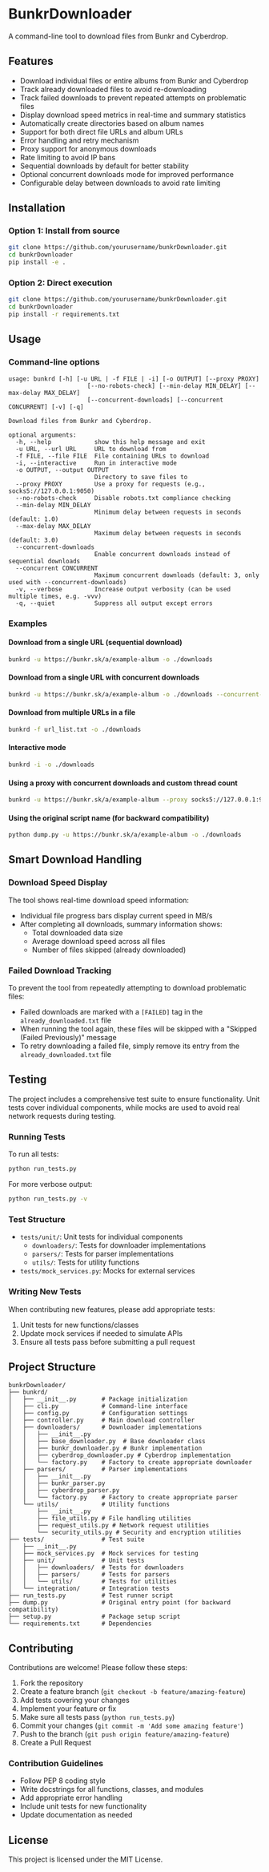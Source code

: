 # BunkrDownloader

A command-line tool to download files from Bunkr and Cyberdrop.

## Features

- Download individual files or entire albums from Bunkr and Cyberdrop
- Track already downloaded files to avoid re-downloading
- Track failed downloads to prevent repeated attempts on problematic files
- Display download speed metrics in real-time and summary statistics
- Automatically create directories based on album names
- Support for both direct file URLs and album URLs
- Error handling and retry mechanism
- Proxy support for anonymous downloads
- Rate limiting to avoid IP bans
- Sequential downloads by default for better stability
- Optional concurrent downloads mode for improved performance
- Configurable delay between downloads to avoid rate limiting

## Installation

### Option 1: Install from source

```bash
git clone https://github.com/yourusername/bunkrDownloader.git
cd bunkrDownloader
pip install -e .
```

### Option 2: Direct execution

```bash
git clone https://github.com/yourusername/bunkrDownloader.git
cd bunkrDownloader
pip install -r requirements.txt
```

## Usage

### Command-line options

```
usage: bunkrd [-h] [-u URL | -f FILE | -i] [-o OUTPUT] [--proxy PROXY]
                      [--no-robots-check] [--min-delay MIN_DELAY] [--max-delay MAX_DELAY]
                      [--concurrent-downloads] [--concurrent CONCURRENT] [-v] [-q]

Download files from Bunkr and Cyberdrop.

optional arguments:
  -h, --help            show this help message and exit
  -u URL, --url URL     URL to download from
  -f FILE, --file FILE  File containing URLs to download
  -i, --interactive     Run in interactive mode
  -o OUTPUT, --output OUTPUT
                        Directory to save files to
  --proxy PROXY         Use a proxy for requests (e.g., socks5://127.0.0.1:9050)
  --no-robots-check     Disable robots.txt compliance checking
  --min-delay MIN_DELAY
                        Minimum delay between requests in seconds (default: 1.0)
  --max-delay MAX_DELAY
                        Maximum delay between requests in seconds (default: 3.0)
  --concurrent-downloads
                        Enable concurrent downloads instead of sequential downloads
  --concurrent CONCURRENT
                        Maximum concurrent downloads (default: 3, only used with --concurrent-downloads)
  -v, --verbose         Increase output verbosity (can be used multiple times, e.g. -vvv)
  -q, --quiet           Suppress all output except errors
```

### Examples

#### Download from a single URL (sequential download)

```bash
bunkrd -u https://bunkr.sk/a/example-album -o ./downloads
```

#### Download from a single URL with concurrent downloads

```bash
bunkrd -u https://bunkr.sk/a/example-album -o ./downloads --concurrent-downloads
```

#### Download from multiple URLs in a file

```bash
bunkrd -f url_list.txt -o ./downloads
```

#### Interactive mode

```bash
bunkrd -i -o ./downloads
```

#### Using a proxy with concurrent downloads and custom thread count

```bash
bunkrd -u https://bunkr.sk/a/example-album --proxy socks5://127.0.0.1:9050 --concurrent-downloads --concurrent 5
```

#### Using the original script name (for backward compatibility)

```bash
python dump.py -u https://bunkr.sk/a/example-album -o ./downloads
```

## Smart Download Handling

### Download Speed Display

The tool shows real-time download speed information:

- Individual file progress bars display current speed in MB/s
- After completing all downloads, summary information shows:
  - Total downloaded data size
  - Average download speed across all files
  - Number of files skipped (already downloaded)

### Failed Download Tracking

To prevent the tool from repeatedly attempting to download problematic files:

- Failed downloads are marked with a `[FAILED]` tag in the `already_downloaded.txt` file
- When running the tool again, these files will be skipped with a "Skipped (Failed Previously)" message
- To retry downloading a failed file, simply remove its entry from the `already_downloaded.txt` file

## Testing

The project includes a comprehensive test suite to ensure functionality. Unit tests cover individual components, while mocks are used to avoid real network requests during testing.

### Running Tests

To run all tests:

```bash
python run_tests.py
```

For more verbose output:

```bash
python run_tests.py -v
```

### Test Structure

- `tests/unit/`: Unit tests for individual components
  - `downloaders/`: Tests for downloader implementations
  - `parsers/`: Tests for parser implementations
  - `utils/`: Tests for utility functions
- `tests/mock_services.py`: Mocks for external services

### Writing New Tests

When contributing new features, please add appropriate tests:

1. Unit tests for new functions/classes
2. Update mock services if needed to simulate APIs
3. Ensure all tests pass before submitting a pull request

## Project Structure

```
bunkrDownloader/
├── bunkrd/
│   ├── __init__.py       # Package initialization
│   ├── cli.py            # Command-line interface
│   ├── config.py         # Configuration settings
│   ├── controller.py     # Main download controller
│   ├── downloaders/      # Downloader implementations
│   │   ├── __init__.py
│   │   ├── base_downloader.py  # Base downloader class
│   │   ├── bunkr_downloader.py # Bunkr implementation
│   │   ├── cyberdrop_downloader.py # Cyberdrop implementation
│   │   └── factory.py    # Factory to create appropriate downloader
│   ├── parsers/          # Parser implementations
│   │   ├── __init__.py
│   │   ├── bunkr_parser.py
│   │   ├── cyberdrop_parser.py
│   │   └── factory.py    # Factory to create appropriate parser
│   └── utils/            # Utility functions
│       ├── __init__.py
│       ├── file_utils.py # File handling utilities
│       ├── request_utils.py # Network request utilities
│       └── security_utils.py # Security and encryption utilities
├── tests/                # Test suite
│   ├── __init__.py
│   ├── mock_services.py  # Mock services for testing
│   ├── unit/             # Unit tests
│   │   ├── downloaders/  # Tests for downloaders
│   │   ├── parsers/      # Tests for parsers
│   │   └── utils/        # Tests for utilities
│   └── integration/      # Integration tests
├── run_tests.py          # Test runner script
├── dump.py               # Original entry point (for backward compatibility)
├── setup.py              # Package setup script
└── requirements.txt      # Dependencies
```

## Contributing

Contributions are welcome! Please follow these steps:

1. Fork the repository
2. Create a feature branch (`git checkout -b feature/amazing-feature`)
3. Add tests covering your changes
4. Implement your feature or fix
5. Make sure all tests pass (`python run_tests.py`)
6. Commit your changes (`git commit -m 'Add some amazing feature'`)
7. Push to the branch (`git push origin feature/amazing-feature`)
8. Create a Pull Request

### Contribution Guidelines

- Follow PEP 8 coding style
- Write docstrings for all functions, classes, and modules
- Add appropriate error handling
- Include unit tests for new functionality
- Update documentation as needed

## License

This project is licensed under the MIT License.
